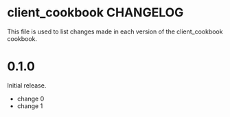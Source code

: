 # client_cookbook CHANGELOG

This file is used to list changes made in each version of the client_cookbook cookbook.

# 0.1.0

Initial release.

- change 0
- change 1

